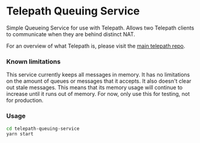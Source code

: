 Telepath Queuing Service
========================

Simple Queueing Service for use with Telepath. Allows two Telepath clients to
communicate when they are behind distinct NAT.

For an overview of what Telepath is, please visit the [main telepath repo][1].

### Known limitations

This service currently keeps all messages in memory. It has no limitations on
the amount of queues or messages that it accepts. It also doesn't clear out
stale messages. This means that its memory usage will continue to increase until
it runs out of memory. For now, only use this for testing, not for production.

### Usage

```sh
cd telepath-queuing-service
yarn start
```

[1]: https://gitlab.ta.philips.com/blockchain-lab/telepath
